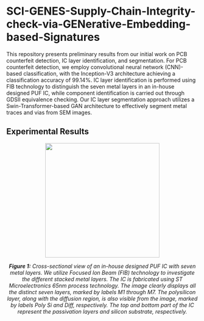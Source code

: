 # SCI-GENES-Supply-Chain-Integrity-check-via-GENerative-Embedding-based-Signatures
This repository presents preliminary results from our initial work on PCB counterfeit detection, IC layer identification, and segmentation.
For PCB counterfeit detection, we employ convolutional neural network (CNN)-based classification, with the Inception-V3 architecture achieving a classification accuracy of 99.14%.
IC layer identification is performed using FIB technology to distinguish the seven metal layers in an in-house designed PUF IC, while component identification is carried out through GDSII equivalence checking.
Our IC layer segmentation approach utilizes a Swin-Transformer-based GAN architecture to effectively segment metal traces and vias from SEM images.

## Experimental Results

<p align="center">
  <img src="https://user-images.githubusercontent.com/xxxxx/image1.png](https://github.com/fleathlushby/SCI-GENES-Supply-Chain-Integrity-check-via-GENerative-Embedding-based-Signatures/blob/main/ic_layers.png?raw=true" width="300"/>
</p>
<p align="center">
  <em><b>Figure 1:</b> Cross-sectional view of an in-house designed PUF IC with seven metal layers. We utilize Focused Ion Beam (FIB) technology to investigate the different stacked metal layers. The IC is fabricated using ST Microelectronics 65nm process technology. The image clearly displays all the distinct seven layers, marked by labels M1 through M7. The polysilicon layer, along with the diffusion region, is also visible from the image, marked by labels Poly Si and Diff, respectively. The top and bottom part of the IC represent the passivation layers and silicon substrate, respectively.</em>
</p>

